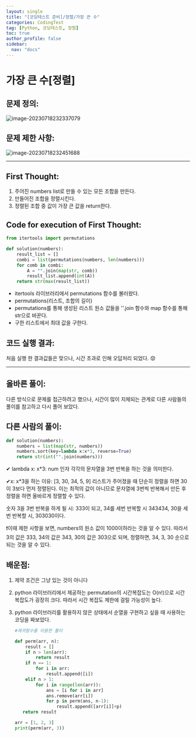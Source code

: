 ```yaml
---
layout: single
title: "[코딩테스트 준비]/정렬/가장 큰 수"
categories: CodingTest
tag: [Python, 코딩테스트, 정렬]
toc: true
author_profile: false
sidebar:
  nav: "docs"
---
```


# 가장 큰 수[정렬]

## 문제 정의:

![image-20230718232337079]({{site.url}}\images\2023-07-18-third\image-20230718232337079.png)

## 문제 제한 사항:

![image-20230718232451688]({{site.url}}\images\2023-07-18-third\image-20230718232451688.png)

---

## First Thought:

1. 주어진 numbers list로 만들 수 있는 모든 조합을 만든다.
2. 만들어진 조합을 정렬시킨다.
3. 정렬된 조합 중 값이 가장 큰 값을 return한다.

## Code for execution of First Thought:

```python
from itertools import permutations

def solution(numbers):
    result_list = []
    combi = list(permutations(numbers, len(numbers)))
    for comb in combi:
        A = "".join(map(str, comb))
        result_list.append(int(A))
    return str(max(result_list))

```

- itertools 라이브러리에서 permutations 함수를 불러왔다.
- permutations(리스트, 조합의 길이)
- permutations를 통해 생성된 리스트 원소 값들을 ''.join 함수와 map 함수를 통해 str으로 바꾼다.
- 구한 리스트에서 최대 값을 구한다.

## 코드 실행 결과:

처음 실행 한 결과값들은 맞으나, 시간 초과로 인해 오답처리 되었다. 😟

---

## 올바른 풀이:

다른 방식으로 문제를 접근하려고 했으나, 시간이 많이 지체되는 관계로 다른 사람들의 풀이를 참고하고 다시 풀어 보았다.

## 다른 사람의 풀이:

```python
def solution(numbers):
    numbers = list(map(str, numbers))
    numbers.sort(key=lambda x:x*3, reverse=True)
    return str(int("".join(numbers)))
```

✔ lambda x: x\*3: num 인자 각각의 문자열을 3번 반복을 하는 것을 의미한다.

✔x: x\*3을 하는 이유: [3, 30, 34, 5, 9] 리스트가 주어졌을 때 단순히 정렬을 하면 30이 3보다 먼저 정렬된다. 이는 최적의 값이 아니므로 문자열에 3번씩 반복해서 만든 후 정렬을 하면 올바르게 정렬할 수 있다.

숫자 3을 3번 반복을 하게 될 시: 333이 되고, 34를 세번 반복할 시 343434, 30을 세번 반복할 시, 303030이다.

❗이때 제한 사항을 보면, numbers의 원소 값이 1000이하라는 것을 알 수 있다. 따라서 3의 값은 333, 34의 값은 343, 30의 값은 303으로 되며, 정렬하면, 34, 3, 30 순으로 되는 것을 알 수 있다.

## 배운점:

1. 제약 조건은 그냥 있는 것이 아니다

2. python 라이브러리에서 제공하는 permutation의 시간복잡도는 O(n!)으로 시간 복잡도가 굉장히 크다. 따라서 시간 복잡도 제한에 걸릴 가능성이 높다.

3. python 라이브러리를 활용하지 않은 상태에서 순열을 구현하고 싶을 때 사용하는 코딩을 짜보았다.

   ```py
   #재귀함수를 이용한 풀이

   def perm(arr, n):
       result = []
       if n > len(arr):
           return result
       if n == 1:
           for i in arr:
               result.append([i])
       elif n > 1:
           for i in range(len(arr)):
               ans = [i for i in arr]
               ans.remove(arr[i])
               for p in perm(ans, n-1):
                   result.append([arr[i]]+p)
      return result

   arr = [1, 2, 3]
   print(perm(arr, 3))

   ```
